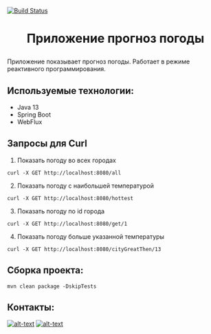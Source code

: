 [![Build Status](https://travis-ci.org/VadimShein/weather_reactive.svg?branch=master)](https://travis-ci.org/VadimShein/weather_reactive)


# <p align="center">Приложение прогноз погоды</p>
Приложение показывает прогноз погоды. 
Работает в режиме реактивного программирования.


## Используемые технологии:
* Java 13
* Spring Boot
* WebFlux


## Запросы для Curl
1. Показать погоду во всех городах
```
curl -X GET http://localhost:8080/all
```

2. Показать погоду с наибольшей температурой 
```
curl -X GET http://localhost:8080/hottest
```

3. Показать погоду по id города
```
curl -X GET http://localhost:8080/get/1
```

4. Показать погоду больше указанной температуры
```
curl -X GET http://localhost:8080/cityGreatThen/13
```

## Сборка проекта:
```
mvn clean package -DskipTests
```


## Контакты:
[![alt-text](https://img.shields.io/badge/-telegram-grey?style=flat&logo=telegram&logoColor=white)](https://t.me/SheinVadim)
[![alt-text](https://img.shields.io/badge/@%20email-005FED?style=flat&logo=mail&logoColor=white)](mailto:shein.v94@mail.ru)
